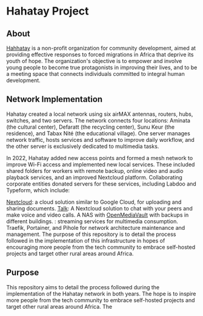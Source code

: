 # Hahatay Project

## About

[Hahhatay](https://hahatay.org) is a non-profit organization for community development, aimed at providing effective responses to forced migrations in Africa that deprive its youth of hope. The organization's objective is to empower and involve young people to become true protagonists in improving their lives, and to be a meeting space that connects individuals committed to integral human development.

## Network Implementation

Hahatay created a local network using six airMAX antennas, routers, hubs, switches, and two servers. The network connects four locations: Aminata (the cultural center), Defaratt (the recycling center), Sunu Keur (the residence), and Tabax Nité (the educational village). One server manages network traffic, hosts services and software to improve daily workflow, and the other server is exclusively dedicated to multimedia tasks.

In 2022, Hahatay added new access points and formed a mesh network to improve Wi-Fi access and implemented new local services. These included shared folders for workers with remote backup, online video and audio playback services, and an improved Nextcloud platform. Collaborating corporate entities donated servers for these services, including Labdoo and Typeform, which include: 

[Nextcloud](https://nextcloud.com): a cloud solution similar to Google Cloud, for uploading and sharing documents.
[Talk](https://nextcloud.com/talk/): A Nextcloud solution to chat with your peers and make voice and video calls.
A NAS with [OpenMediaVault](https://www.openmediavault.org) with backups in different buildings.
: streaming services for multimedia consumption.
Traefik, Portainer, and Pihole for network architecture maintenance and management.
The purpose of this repository is to detail the process followed in the implementation of this infrastructure in hopes of encouraging more people from the tech community to embrace self-hosted projects and target other rural areas around Africa.

## Purpose

This repository aims to detail the process followed during the implementation of the Hahatay network in both years. The hope is to inspire more people from the tech community to embrace self-hosted projects and target other rural areas around Africa. The 

